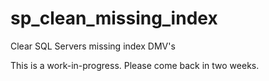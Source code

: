 # sp_clean_missing_index
Clear SQL Servers missing index DMV's

This is a work-in-progress. Please come back in two weeks.
